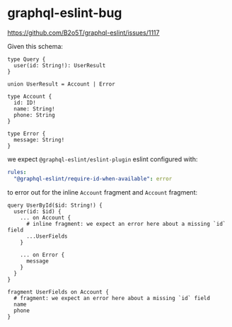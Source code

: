 # graphql-eslint-bug

https://github.com/B2o5T/graphql-eslint/issues/1117

Given this schema:

```gql
type Query {
  user(id: String!): UserResult
}

union UserResult = Account | Error

type Account {
  id: ID!
  name: String!
  phone: String
}

type Error {
  message: String!
}
```

we expect `@graphql-eslint/eslint-plugin` eslint configured with:

```yml
rules:
  "@graphql-eslint/require-id-when-available": error
```

to error out for the inline `Account` fragment and `Account` fragment:

```gql
query UserById($id: String!) {
  user(id: $id) {
    ... on Account {
      # inline fragment: we expect an error here about a missing `id` field
      ...UserFields
    }

    ... on Error {
      message
    }
  }
}

fragment UserFields on Account {
  # fragment: we expect an error here about a missing `id` field
  name
  phone
}
```
